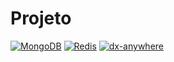 # Projeto
<!-- dx-cli:badges:start -->
[![MongoDB](https://img.shields.io/badge/MongoDB-Dev_Service-green?logo=mongodb)](#) [![Redis](https://img.shields.io/badge/Redis-Dev_Service-red?logo=redis)](#) [![dx-anywhere](https://img.shields.io/badge/DX--Anywhere-CLI-1ED6FF)](#)
<!-- dx-cli:badges:end -->





